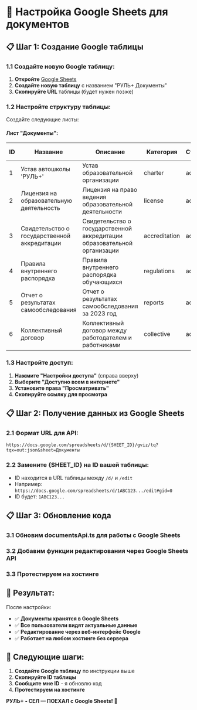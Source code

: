 # 🚀 Настройка Google Sheets для документов

## 📋 Шаг 1: Создание Google таблицы

### 1.1 Создайте новую Google таблицу:
1. **Откройте** [Google Sheets](https://sheets.google.com)
2. **Создайте новую таблицу** с названием "РУЛЬ+ Документы"
3. **Скопируйте URL** таблицы (будет нужен позже)

### 1.2 Настройте структуру таблицы:

Создайте следующие листы:

#### Лист "Документы":
| ID | Название | Описание | Категория | Статус | Дата загрузки | Срок действия | URL файла | Имя файла | Размер файла |
|----|----------|----------|-----------|--------|---------------|---------------|-----------|-----------|--------------|
| 1 | Устав автошколы 'РУЛЬ+' | Устав образовательной организации | charter | active | 2024-01-15 | | /api/uploads/charter.pdf | charter.pdf | 2.5 МБ |
| 2 | Лицензия на образовательную деятельность | Лицензия на право ведения образовательной деятельности | license | active | 2024-01-15 | 2025-12-31 | /api/uploads/license.pdf | license.pdf | 1.8 МБ |
| 3 | Свидетельство о государственной аккредитации | Свидетельство о государственной аккредитации образовательной организации | accreditation | active | 2024-01-15 | 2026-06-30 | /api/uploads/accreditation.pdf | accreditation.pdf | 3.2 МБ |
| 4 | Правила внутреннего распорядка | Правила внутреннего распорядка обучающихся | regulations | active | 2024-01-15 | | /api/uploads/regulations.pdf | regulations.pdf | 1.1 МБ |
| 5 | Отчет о результатах самообследования | Отчет о результатах самообследования за 2023 год | reports | active | 2024-01-15 | | /api/uploads/report-2023.pdf | report-2023.pdf | 4.5 МБ |
| 6 | Коллективный договор | Коллективный договор между работодателем и работниками | collective | active | 2024-01-15 | 2025-12-31 | /api/uploads/collective.pdf | collective.pdf | 2.8 МБ |

### 1.3 Настройте доступ:
1. **Нажмите "Настройки доступа"** (справа вверху)
2. **Выберите "Доступно всем в интернете"**
3. **Установите права "Просматривать"**
4. **Скопируйте ссылку для просмотра**

## 📋 Шаг 2: Получение данных из Google Sheets

### 2.1 Формат URL для API:
```
https://docs.google.com/spreadsheets/d/{SHEET_ID}/gviz/tq?tqx=out:json&sheet=Документы
```

### 2.2 Замените {SHEET_ID} на ID вашей таблицы:
- ID находится в URL таблицы между `/d/` и `/edit`
- Например: `https://docs.google.com/spreadsheets/d/1ABC123.../edit#gid=0`
- ID будет: `1ABC123...`

## 📋 Шаг 3: Обновление кода

### 3.1 Обновим documentsApi.ts для работы с Google Sheets
### 3.2 Добавим функции редактирования через Google Sheets API
### 3.3 Протестируем на хостинге

## 🎯 Результат:

После настройки:
- ✅ **Документы хранятся в Google Sheets**
- ✅ **Все пользователи видят актуальные данные**
- ✅ **Редактирование через веб-интерфейс Google**
- ✅ **Работает на любом хостинге без сервера**

## 📝 Следующие шаги:

1. **Создайте Google таблицу** по инструкции выше
2. **Скопируйте ID таблицы**
3. **Сообщите мне ID** - я обновлю код
4. **Протестируем на хостинге**

**РУЛЬ+ - СЕЛ — ПОЕХАЛ с Google Sheets! 🚗** 